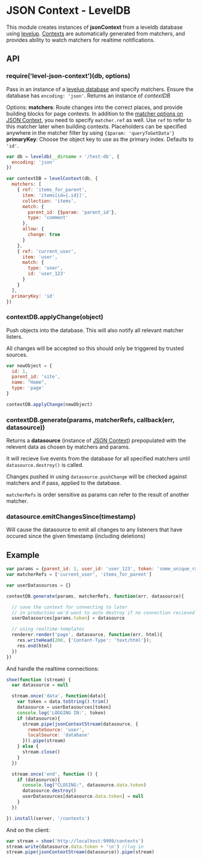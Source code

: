 JSON Context - LevelDB
===

This module creates instances of **jsonContext** from a leveldb database using [levelup](https://github.com/rvagg/node-levelup). [Contexts](https://github.com/mmckegg/json-context) are automatically generated from matchers, and provides ability to watch matchers for realtime notifications.

## API

### require('level-json-context')(db, options)

Pass in an instance of a [levelup database](https://github.com/rvagg/node-levelup) and specify matchers. Ensure the database has `encoding: 'json'`. Returns an instance of *contextDB*

Options:
  **matchers**: Route changes into the correct places, and provide building blocks for page contexts. In addition to the [matcher options on JSON Context](https://github.com/mmckegg/json-context#matchers), you need to specify `matcher.ref` as well. Use `ref` to refer to this matcher later when building contexts. Placeholders can be specified anywhere in the matcher filter by using `{$param: 'queryToGetData'}`
  **primaryKey**: Choose the object key to use as the primary index. Defaults to `'id'`. 


```js
var db = leveldb(__dirname + '/test-db', {
  encoding: 'json'
})

var contextDB = levelContext(db, {
  matchers: [
    { ref: 'items_for_parent',
      item: 'items[id={.id}]',
      collection: 'items',
      match: {
        parent_id: {$param: 'parent_id'},
        type: 'comment'
      },
      allow: {
        change: true
      }
    },
    { ref: 'current_user',
      item: 'user',
      match: {
        type: 'user',
        id: 'user_123'
      }
    }
  ],
  primaryKey: 'id'
})
```

### contextDB.applyChange(object)

Push objects into the database. This will also notify all relevant matcher listers. 

All changes will be accepted so this should only be triggered by trusted sources.

```js
var newObject = {
  id: 1,
  parent_id: 'site',
  name: "Home",
  type: 'page'
}

contextDB.applyChange(newObject)
```


### contextDB.generate(params, matcherRefs, callback(err, datasource))

Returns a **datasource** (instance of [JSON Context](https://github.com/mmckegg/json-context)) prepopulated with the relevent data as chosen by matchers and params.

It will recieve live events from the database for all specified matchers until `datasource.destroy()` is called.

Changes pushed in using `datasource.pushChange` will be checked against matchers and if pass, applied to the database.

`matcherRefs` is order sensitive as params can refer to the result of another matcher.

### datasource.emitChangesSince(timestamp)

Will cause the datasource to emit all changes to any listeners that have occured since the given timestamp (including deletions)

## Example

```js
var params = {parent_id: 1, user_id: 'user_123', token: 'some_unique_random_string'}
var matcherRefs = ['current_user', 'items_for_parent']

var userDatasources = {}

contextDB.generate(params, matcherRefs, function(err, datasource){

  // save the context for connecting to later
  // in production we'd want to auto destroy if no connection recieved
  userDatasources[params.token] = datasource

  // using realtime-templates
  renderer.render('page', datasource, function(err, html){
    res.writeHead(200, {'Content-Type': 'text/html'});
    res.end(html)
  })
})
```
And handle the realtime connections:

```js
shoe(function (stream) {
  var datasource = null

  stream.once('data', function(data){
    var token = data.toString().trim()
    datasource = userDatasources[token]
    console.log('LOGGING IN:', token)
    if (datasource){
      stream.pipe(jsonContextStream(datasource, {
        remoteSource: 'user',
        localSource: 'database'
      })).pipe(stream)
    } else {
      stream.close()
    }
  })

  stream.once('end', function () {
    if (datasource){
      console.log("CLOSING:", datasource.data.token)
      datasource.destroy()
      userDatasources[datasource.data.token] = null
    }
  })

}).install(server, '/contexts')
```

And on the client:

```js
var stream = shoe('http://localhost:9999/contexts')
stream.write(datasource.data.token + '\n') //log in
stream.pipe(jsonContextStream(datasource)).pipe(stream)
```